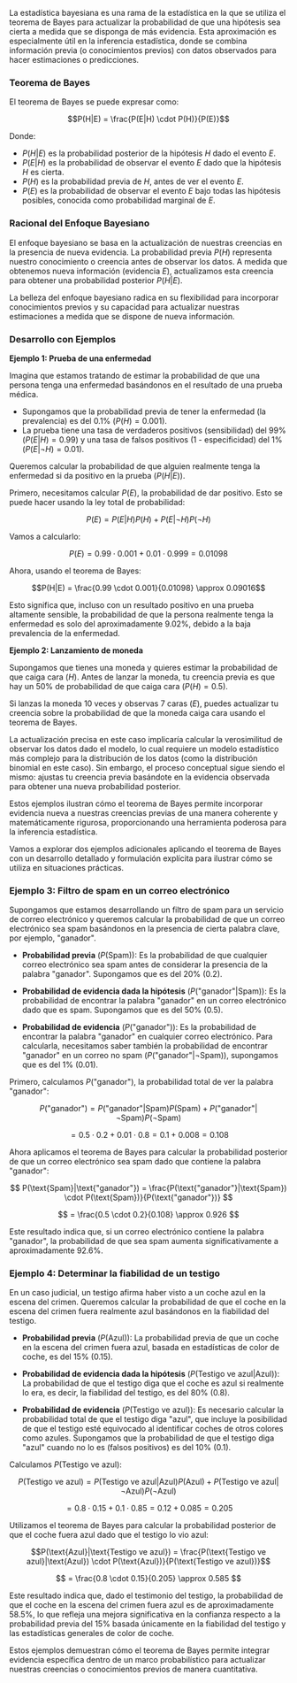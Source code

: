 La estadística bayesiana es una rama de la estadística en la que se utiliza el teorema de Bayes para actualizar la probabilidad de que una hipótesis sea cierta a medida que se disponga de más evidencia. Esta aproximación es especialmente útil en la inferencia estadística, donde se combina información previa (o conocimientos previos) con datos observados para hacer estimaciones o predicciones.

### Teorema de Bayes

El teorema de Bayes se puede expresar como:

$$P(H|E) = \frac{P(E|H) \cdot P(H)}{P(E)}$$

Donde:
- $P(H|E)$ es la probabilidad posterior de la hipótesis $H$ dado el evento $E$.
- $P(E|H)$ es la probabilidad de observar el evento $E$ dado que la hipótesis $H$ es cierta.
- $P(H)$ es la probabilidad previa de $H$, antes de ver el evento $E$.
- $P(E)$ es la probabilidad de observar el evento $E$ bajo todas las hipótesis posibles, conocida como probabilidad marginal de $E$.

### Racional del Enfoque Bayesiano

El enfoque bayesiano se basa en la actualización de nuestras creencias en la presencia de nueva evidencia. La probabilidad previa $P(H)$ representa nuestro conocimiento o creencia antes de observar los datos. A medida que obtenemos nueva información (evidencia $E$), actualizamos esta creencia para obtener una probabilidad posterior $P(H|E)$.

La belleza del enfoque bayesiano radica en su flexibilidad para incorporar conocimientos previos y su capacidad para actualizar nuestras estimaciones a medida que se dispone de nueva información.

### Desarrollo con Ejemplos

**Ejemplo 1: Prueba de una enfermedad**

Imagina que estamos tratando de estimar la probabilidad de que una persona tenga una enfermedad basándonos en el resultado de una prueba médica.

- Supongamos que la probabilidad previa de tener la enfermedad (la prevalencia) es del 0.1% ($P(H) = 0.001$).
- La prueba tiene una tasa de verdaderos positivos (sensibilidad) del 99% ($P(E|H) = 0.99$) y una tasa de falsos positivos (1 - especificidad) del 1% ($P(E|\neg H) = 0.01$).

Queremos calcular la probabilidad de que alguien realmente tenga la enfermedad si da positivo en la prueba ($P(H|E)$).

Primero, necesitamos calcular $P(E)$, la probabilidad de dar positivo. Esto se puede hacer usando la ley total de probabilidad:

$$P(E) = P(E|H)P(H) + P(E|\neg H)P(\neg H)$$

Vamos a calcularlo:

$$P(E) = 0.99 \cdot 0.001 + 0.01 \cdot 0.999 = 0.01098$$

Ahora, usando el teorema de Bayes:

$$P(H|E) = \frac{0.99 \cdot 0.001}{0.01098} \approx 0.09016$$

Esto significa que, incluso con un resultado positivo en una prueba altamente sensible, la probabilidad de que la persona realmente tenga la enfermedad es solo del aproximadamente 9.02%, debido a la baja prevalencia de la enfermedad.

**Ejemplo 2: Lanzamiento de moneda**

Supongamos que tienes una moneda y quieres estimar la probabilidad de que caiga cara ($H$). Antes de lanzar la moneda, tu creencia previa es que hay un 50% de probabilidad de que caiga cara ($P(H) = 0.5$).

Si lanzas la moneda 10 veces y observas 7 caras ($E$), puedes actualizar tu creencia sobre la probabilidad de que la moneda caiga cara usando el teorema de Bayes.

La actualización precisa en este caso implicaría calcular la verosimilitud de observar los datos dado el modelo, lo cual requiere un modelo estadístico más complejo para la distribución de los datos (como la distribución binomial en este caso). Sin embargo, el proceso conceptual sigue siendo el mismo: ajustas tu creencia previa basándote en la evidencia observada para obtener una nueva probabilidad posterior.

Estos ejemplos ilustran cómo el teorema de Bayes permite incorporar evidencia nueva a nuestras creencias previas de una manera coherente y matemáticamente rigurosa, proporcionando una herramienta poderosa para la inferencia estadística.

Vamos a explorar dos ejemplos adicionales aplicando el teorema de Bayes con un desarrollo detallado y formulación explícita para ilustrar cómo se utiliza en situaciones prácticas.

### Ejemplo 3: Filtro de spam en un correo electrónico

Supongamos que estamos desarrollando un filtro de spam para un servicio de correo electrónico y queremos calcular la probabilidad de que un correo electrónico sea spam basándonos en la presencia de cierta palabra clave, por ejemplo, "ganador".

- **Probabilidad previa** ($P(\text{Spam}))$: Es la probabilidad de que cualquier correo electrónico sea spam antes de considerar la presencia de la palabra "ganador". Supongamos que es del 20% ($0.2$).

- **Probabilidad de evidencia dada la hipótesis** ($P(\text{"ganador"}|\text{Spam}))$: Es la probabilidad de encontrar la palabra "ganador" en un correo electrónico dado que es spam. Supongamos que es del 50% ($0.5$).

- **Probabilidad de evidencia** ($P(\text{"ganador"}))$: Es la probabilidad de encontrar la palabra "ganador" en cualquier correo electrónico. Para calcularla, necesitamos saber también la probabilidad de encontrar "ganador" en un correo no spam ($P(\text{"ganador"}|\neg\text{Spam}))$, supongamos que es del 1% ($0.01$).

Primero, calculamos $P(\text{"ganador"})$, la probabilidad total de ver la palabra "ganador":

$$ P(\text{"ganador"}) = P(\text{"ganador"}|\text{Spam})P(\text{Spam}) + P(\text{"ganador"}|\neg\text{Spam})P(\neg\text{Spam}) $$

$$ = 0.5 \cdot 0.2 + 0.01 \cdot 0.8 = 0.1 + 0.008 = 0.108 $$

Ahora aplicamos el teorema de Bayes para calcular la probabilidad posterior de que un correo electrónico sea spam dado que contiene la palabra "ganador":

$$ P(\text{Spam}|\text{"ganador"}) = \frac{P(\text{"ganador"}|\text{Spam}) \cdot P(\text{Spam})}{P(\text{"ganador"})} $$

$$ = \frac{0.5 \cdot 0.2}{0.108} \approx 0.926 $$

Este resultado indica que, si un correo electrónico contiene la palabra "ganador", la probabilidad de que sea spam aumenta significativamente a aproximadamente 92.6%.

### Ejemplo 4: Determinar la fiabilidad de un testigo

En un caso judicial, un testigo afirma haber visto a un coche azul en la escena del crimen. Queremos calcular la probabilidad de que el coche en la escena del crimen fuera realmente azul basándonos en la fiabilidad del testigo.

- **Probabilidad previa** ($P(\text{Azul}))$: La probabilidad previa de que un coche en la escena del crimen fuera azul, basada en estadísticas de color de coche, es del 15% ($0.15$).

- **Probabilidad de evidencia dada la hipótesis** ($P(\text{Testigo ve azul}|\text{Azul}))$: La probabilidad de que el testigo diga que el coche es azul si realmente lo era, es decir, la fiabilidad del testigo, es del 80% ($0.8$).

- **Probabilidad de evidencia** ($P(\text{Testigo ve azul}))$: Es necesario calcular la probabilidad total de que el testigo diga "azul", que incluye la posibilidad de que el testigo esté equivocado al identificar coches de otros colores como azules. Supongamos que la probabilidad de que el testigo diga "azul" cuando no lo es (falsos positivos) es del 10% ($0.1$).

Calculamos $P(\text{Testigo ve azul})$:

$$P(\text{Testigo ve azul}) = P(\text{Testigo ve azul}|\text{Azul})P(\text{Azul}) + P(\text{Testigo ve azul}|\neg\text{Azul})P(\neg\text{Azul})$$

$$ = 0.8 \cdot 0.15 + 0.1 \cdot 0.85 = 0.12 + 0.085 = 0.205 $$

Utilizamos el teorema de Bayes para calcular la probabilidad posterior de que el coche fuera azul dado que el testigo lo vio azul:

$$P(\text{Azul}|\text{Testigo ve azul}) = \frac{P(\text{Testigo ve azul}|\text{Azul}) \cdot P(\text{Azul})}{P(\text{Testigo ve azul})}$$

$$ = \frac{0.8 \cdot 0.15}{0.205} \approx 0.585 $$

Este resultado indica que, dado el testimonio del testigo, la probabilidad de que el coche en la escena del crimen fuera azul es de aproximadamente 58.5%, lo que refleja una mejora significativa en la confianza respecto a la probabilidad previa del 15% basada únicamente en la fiabilidad del testigo y las estadísticas generales de color de coche.

Estos ejemplos demuestran cómo el teorema de Bayes permite integrar evidencia específica dentro de un marco probabilístico para actualizar nuestras creencias o conocimientos previos de manera cuantitativa.
